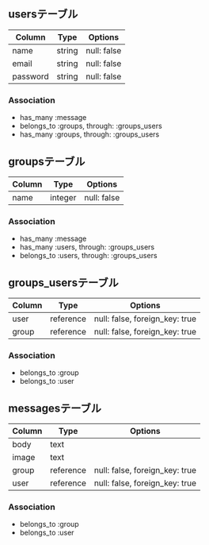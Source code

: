 ## usersテーブル

|Column|Type|Options|
|------|----|-------|
|name|string|null: false|
|email|string|null: false|
|password|string|null: false|

### Association
- has_many :message
- belongs_to  :groups, through:  :groups_users
- has_many :groups, through:  :groups_users


## groupsテーブル

|Column|Type|Options|
|------|----|-------|
|name|integer|null: false|

### Association
- has_many :message
- has_many  :users,  through:  :groups_users
- belongs_to  :users, through:  :groups_users



## groups_usersテーブル

|Column|Type|Options|
|------|----|-------|
|user|reference|null: false, foreign_key: true|
|group|reference|null: false, foreign_key: true|

### Association
- belongs_to :group
- belongs_to :user


## messagesテーブル

|Column|Type|Options|
|------|----|-------|
|body|text||
|image|text||
|group|reference|null: false, foreign_key: true|
|user|reference|null: false, foreign_key: true|

### Association
- belongs_to :group
- belongs_to :user